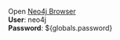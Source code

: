Open [Neo4j Browser](http://${env.domain}/browser)   
**User**: neo4j  
**Password**: ${globals.password} 
